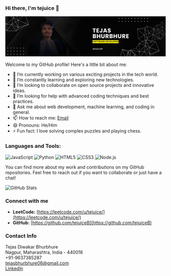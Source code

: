 ### Hi there, I'm tejuice 👋

![Header Image](poster.jpg)

Welcome to my GitHub profile! Here's a little bit about me:

- 🔭 I’m currently working on various exciting projects in the tech world.
- 🌱 I’m constantly learning and exploring new technologies.
- 👯 I’m looking to collaborate on open source projects and innovative ideas.
- 🤔 I’m looking for help with advanced coding techniques and best practices.
- 💬 Ask me about web development, machine learning, and coding in general.
- 📫 How to reach me: [Email](mailto:tejasbhurbhure06@gmail.com)
- 😄 Pronouns: He/Him
- ⚡ Fun fact: I love solving complex puzzles and playing chess.

### Languages and Tools:

![JavaScript](https://img.shields.io/badge/-JavaScript-black?style=flat-square&logo=javascript)
![Python](https://img.shields.io/badge/-Python-black?style=flat-square&logo=python)
![HTML5](https://img.shields.io/badge/-HTML5-black?style=flat-square&logo=html5)
![CSS3](https://img.shields.io/badge/-CSS3-black?style=flat-square&logo=css3)
![Node.js](https://img.shields.io/badge/-Node.js-black?style=flat-square&logo=node.js)

You can find more about my work and contributions on my GitHub repositories. Feel free to reach out if you want to collaborate or just have a chat!

![GitHub Stats](https://github-readme-stats.vercel.app/api?username=tejuiceB&show_icons=true&theme=radical)

### Connect with me

- **LeetCode:** [https://leetcode.com/u/tejuice/](https://leetcode.com/u/tejuice/)
- **GitHub:** [https://github.com/tejuiceB](https://github.com/tejuiceB)

### Contact Info

Tejas Diwakar Bhurbhure  
Nagpur, Maharashtra, India - 440016  
+91-9637385287  
[tejasbhurbhure06@gmail.com](mailto:tejasbhurbhure06@gmail.com)  
[LinkedIn](https://linkedin.com/in/tejas-bhurbhure-b35b0b218)
